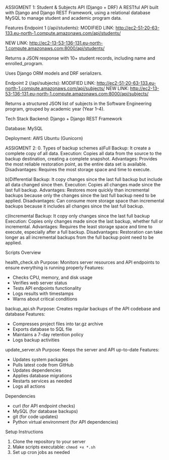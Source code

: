 ASSIGMENT 1:
Student & Subjects API (Django + DRF)
A RESTful API built with Django and Django REST Framework, using a relational database MySQL to manage student and academic program data.

Features
Endpoint 1 (/api/students):
MODIFIED LINK: http://ec2-51-20-63-133.eu-north-1.compute.amazonaws.com/api/students/

NEW LINK: http://ec2-13-53-136-131.eu-north-1.compute.amazonaws.com:8000/api/students/

Returns a JSON response with 10+ student records, including name and enrolled_program.

Uses Django ORM models and DRF serializers.

Endpoint 2 (/api/subjects):
MODIFIED LINK: http://ec2-51-20-63-133.eu-north-1.compute.amazonaws.com/api/subjects/
NEW LINK:
http://ec2-13-53-136-131.eu-north-1.compute.amazonaws.com:8000/api/subjects/

Returns a structured JSON list of subjects in the Software Engineering program, grouped by academic year (Year 1–4).

Tech Stack
Backend: Django + Django REST Framework

Database: MySQL

Deployment: AWS Ubuntu (Gunicorn)


ASSIGMENT 2:
0. Types of backup schemes
a)Full Backup: It create a complete copy of all data.
Execution: Copies all data from the source to the backup destination, creating a complete snapshot. 
Advantages: Provides the most reliable restoration point, as the entire data set is available. 
Disadvantages: Requires the most storage space and time to execute. 

b)Differential Backup: It copy changes since the last full backup but include all data changed since then. 
Execution: Copies all changes made since the last full backup.
Advantages: Restores more quickly than incremental backups because only the changes since the last full backup need to be applied.
Disadvantages: Can consume more storage space than incremental backups because it includes all changes since the last full backup. 

c)Incremental Backup: It copy only changes since the last full backup
Execution: Copies only changes made since the last backup, whether full or incremental.
Advantages: Requires the least storage space and time to execute, especially after a full backup.
Disadvantages: Restoration can take longer as all incremental backups from the full backup point need to be applied. 

Scripts Overview

health_check.sh
Purpose: Monitors server resources and API endpoints to ensure everything is running properly
Features:
  - Checks CPU, memory, and disk usage
  - Verifies web server status
  - Tests API endpoints functionality
  - Logs results with timestamps
  - Warns about critical conditions

backup_api.sh
Purpose: Creates regular backups of the API codebase and database
Features:
  - Compresses project files into tar.gz archive
  - Exports database to SQL file
  - Maintains a 7-day retention policy
  - Logs backup activities

update_server.sh
Purpose: Keeps the server and API up-to-date
Features:
  - Updates system packages
  - Pulls latest code from GitHub
  - Updates dependencies
  - Applies database migrations
  - Restarts services as needed
  - Logs all actions

Dependencies
- curl (for API endpoint checks)
- MySQL (for database backups)
- git (for code updates)
- Python virtual environment (for API dependencies)

Setup Instructions
1. Clone the repository to your server
2. Make scripts executable: `chmod +x *.sh`
3. Set up cron jobs as needed
